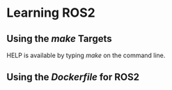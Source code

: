 # Learning ROS2

## Using the _make_ Targets
HELP is available by typing _make_ on the command line.


## Using the _Dockerfile_ for ROS2